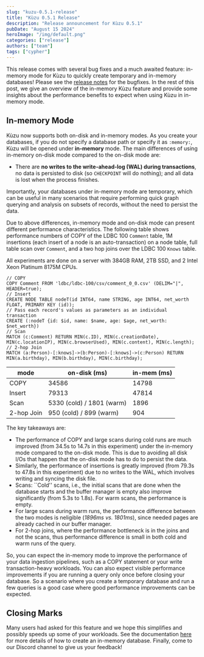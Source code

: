 ```yaml
---
slug: "kuzu-0.5.1-release"
title: "Kùzu 0.5.1 Release"
description: "Release announcement for Kùzu 0.5.1"
pubDate: "August 15 2024"
heroImage: "/img/default.png"
categories: ["release"]
authors: ["team"]
tags: ["cypher"]
---
```


This release comes with several bug fixes and a much awaited feature: in-memory mode for Kùzu to quickly create temporary and in-memory databases!
Please see the [release notes](https://github.com/kuzudb/kuzu/releases/tag/v0.5.1) for the bugfixes. In the rest of this post,
we give an overview of the in-memory Kùzu feature and provide some insights about the performance benefits to expect
when using Kùzu in in-memory mode. 

## In-memory Mode
Kùzu now supports both on-disk and in-memory modes. 
As you create your databases, if you do not specify a database path or specify it as `:memory:`, Kùzu will be opened under **in-memory** mode.
The main differences of using in-memory on-disk mode compared to the on-disk mode are:
- There are **no writes to the write-ahead-log (WAL) during transactions**, no data is persisted to disk (so `CHECKPOINT` will do nothing); 
and all data is lost when the process finishes.

Importantly, your databases under in-memory mode are temporary, which can be useful in many scenarios that require
performing quick graph querying and analysis on subsets of records, without the need to persist the data.

Due to above differences, in-memory mode and on-disk mode can present different performance characteristics.
The following table shows performance numbers of COPY of the LDBC 100 `Comment` table, 
1M insertions (each insert of a node is an auto-transaction) on a node table,
full table scan over `Comment`, and a two hop joins over the LDBC 100 `Knows` table.

All experiments are done on a server with 384GB RAM, 2TB SSD, and 2 Intel Xeon Platinum 8175M CPUs.

```cypher
// COPY
COPY Comment FROM 'ldbc/ldbc-100/csv/comment_0_0.csv' (DELIM="|", HEADER=true);
// Insert
CREATE NODE TABLE nodeT(id INT64, name STRING, age INT64, net_worth FLOAT, PRIMARY KEY (id));
// Pass each record's values as parameters as an individual transaction
CREATE (:nodeT {id: $id, name: $name, age: $age, net_worth: $net_worth})
// Scan
MATCH (c:Comment) RETURN MIN(c.ID), MIN(c.creationDate), MIN(c.locationIP), MIN(c.browserUsed), MIN(c.content), MIN(c.length);
// 2-hop Join
MATCH (a:Person)-[:knows]->(b:Person)-[:knows]->(c:Person) RETURN MIN(a.birthday), MIN(b.birthday), MIN(c.birthday);
```

| mode       |        on-disk (ms)       |     in-mem (ms)   |
| ---------- | ------------------------- | ----------------- |
| COPY       |     34586                 | 14798             |
| Insert     | 79313                     | 47814             |
| Scan       | 5330 (cold) / 1801 (warm) | 1896              |
| 2-hop Join |  950 (cold) / 899 (warm)  | 904               |

The key takeaways are:
- The performance of COPY and large scans during cold runs are much improved (from 34.5s to 14.7s in this experiment) under the in-memory mode compared to the on-disk mode. 
This is due to avoiding all disk I/Os that happen that the on-disk mode has to do to persist the data.
- Similarly, the performance of insertions is greatly improved (from 79.3s to 47.8s in this experiment) due to no writes to the WAL, which involves writing and syncing the disk file.
- Scans: ``Cold'' scans, i.e., the initial scans that are done when the database starts and the buffer manager is empty also improve significantly (from 5.3s to 1.8s). For warm scans, the performance is empty.   
- For large scans during warm runs, the performance difference between the two modes is neligible (*1896ms vs. 1801ms*), since needed pages are already cached in our buffer manager.
- For 2-hop joins, where the performance bottleneck is in the joins and not the scans, thus performance difference is small in both cold and warm runs of the query.

So, you can expect the in-memory mode to improve the performance of your data ingestion pipelines, such as a COPY statement or
your write transaction-heavy workloads. You can also expect visible performance improvements if you are running a query only once before
closing your database. So a scenario where you create a temporary database and run a few queries is a good case where
good performance improvements can be expected.

## Closing Marks
Many users had asked for this feature and we hope this simplifies and possibly speeds up some of your workloads.
See the documentation [here](xxx) for more details of how to create an in-memory database. Finally, come to our Discord 
channel to give us your feedback!